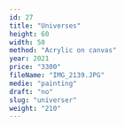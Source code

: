 ```yaml
---
id: 27
title: "Universes"
height: 60
width: 50
method: "Acrylic on canvas"
year: 2021
price: "3300"
fileName: "IMG_2139.JPG"
medie: "painting"
draft: "no"
slug: "universer"
weight: "210"
---
```

